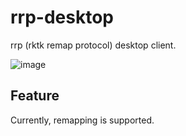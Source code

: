# rrp-desktop

rrp (rktk remap protocol) desktop client.

![image](https://github.com/user-attachments/assets/ffd3c3c1-2ba7-4708-9f7b-64d02ea5b084)

## Feature

Currently, remapping is supported.
